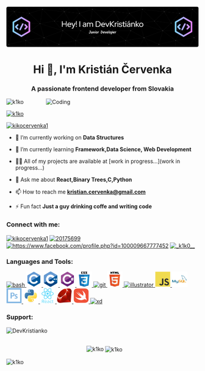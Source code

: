 ![MasterHead](github-header-image.png)
<h1 align="center">Hi 👋, I'm Kristián Červenka</h1>
<h3 align="center">A passionate frontend developer from Slovakia</h3>
<img align="right" alt="Coding" width="400" src="https://www.techbabble.zone/content/images/2021/07/46207-programmer-1.gif">

<p align="left"> <img src="https://komarev.com/ghpvc/?username=k1ko&label=Profile%20views&color=0e75b6&style=flat" alt="k1ko" /> </p>

<p align="left"> <a href="https://github.com/ryo-ma/github-profile-trophy"><img src="https://github-profile-trophy.vercel.app/?username=k1ko" alt="k1ko" /></a> </p>

<p align="left"> <a href="https://twitter.com/kikocervenka1" target="blank"><img src="https://img.shields.io/twitter/follow/kikocervenka1?logo=twitter&style=for-the-badge" alt="kikocervenka1" /></a> </p>

- 🔭 I’m currently working on **Data Structures**

- 🌱 I’m currently learning **Framework,Data Science, Web Development**

- 👨‍💻 All of my projects are available at [work in progress…](work in progress…)

- 💬 Ask me about **React,Binary Trees,C,Python**

- 📫 How to reach me **kristian.cervenka@gmail.com**

- ⚡ Fun fact **Just a guy drinking coffe and writing code**

<h3 align="left">Connect with me:</h3>
<p align="left">
<a href="https://twitter.com/kikocervenka1" target="blank"><img align="center" src="https://raw.githubusercontent.com/rahuldkjain/github-profile-readme-generator/master/src/images/icons/Social/twitter.svg" alt="kikocervenka1" height="30" width="40" /></a>
<a href="https://stackoverflow.com/users/20175699" target="blank"><img align="center" src="https://raw.githubusercontent.com/rahuldkjain/github-profile-readme-generator/master/src/images/icons/Social/stack-overflow.svg" alt="20175699" height="30" width="40" /></a>
<a href="https://fb.com/https://www.facebook.com/profile.php?id=100009667777452" target="blank"><img align="center" src="https://raw.githubusercontent.com/rahuldkjain/github-profile-readme-generator/master/src/images/icons/Social/facebook.svg" alt="https://www.facebook.com/profile.php?id=100009667777452" height="30" width="40" /></a>
<a href="https://instagram.com/_k1k0__" target="blank"><img align="center" src="https://raw.githubusercontent.com/rahuldkjain/github-profile-readme-generator/master/src/images/icons/Social/instagram.svg" alt="_k1k0__" height="30" width="40" /></a>
</p>

<h3 align="left">Languages and Tools:</h3>
<p align="left"> <a href="https://www.gnu.org/software/bash/" target="_blank" rel="noreferrer"> <img src="https://www.vectorlogo.zone/logos/gnu_bash/gnu_bash-icon.svg" alt="bash" width="40" height="40"/> </a> <a href="https://www.cprogramming.com/" target="_blank" rel="noreferrer"> <img src="https://raw.githubusercontent.com/devicons/devicon/master/icons/c/c-original.svg" alt="c" width="40" height="40"/> </a> <a href="https://www.w3schools.com/cpp/" target="_blank" rel="noreferrer"> <img src="https://raw.githubusercontent.com/devicons/devicon/master/icons/cplusplus/cplusplus-original.svg" alt="cplusplus" width="40" height="40"/> </a> <a href="https://www.w3schools.com/cs/" target="_blank" rel="noreferrer"> <img src="https://raw.githubusercontent.com/devicons/devicon/master/icons/csharp/csharp-original.svg" alt="csharp" width="40" height="40"/> </a> <a href="https://www.w3schools.com/css/" target="_blank" rel="noreferrer"> <img src="https://raw.githubusercontent.com/devicons/devicon/master/icons/css3/css3-original-wordmark.svg" alt="css3" width="40" height="40"/> </a> <a href="https://git-scm.com/" target="_blank" rel="noreferrer"> <img src="https://www.vectorlogo.zone/logos/git-scm/git-scm-icon.svg" alt="git" width="40" height="40"/> </a> <a href="https://www.w3.org/html/" target="_blank" rel="noreferrer"> <img src="https://raw.githubusercontent.com/devicons/devicon/master/icons/html5/html5-original-wordmark.svg" alt="html5" width="40" height="40"/> </a> <a href="https://www.adobe.com/in/products/illustrator.html" target="_blank" rel="noreferrer"> <img src="https://www.vectorlogo.zone/logos/adobe_illustrator/adobe_illustrator-icon.svg" alt="illustrator" width="40" height="40"/> </a> <a href="https://developer.mozilla.org/en-US/docs/Web/JavaScript" target="_blank" rel="noreferrer"> <img src="https://raw.githubusercontent.com/devicons/devicon/master/icons/javascript/javascript-original.svg" alt="javascript" width="40" height="40"/> </a> <a href="https://www.mysql.com/" target="_blank" rel="noreferrer"> <img src="https://raw.githubusercontent.com/devicons/devicon/master/icons/mysql/mysql-original-wordmark.svg" alt="mysql" width="40" height="40"/> </a> <a href="https://www.photoshop.com/en" target="_blank" rel="noreferrer"> <img src="https://raw.githubusercontent.com/devicons/devicon/master/icons/photoshop/photoshop-line.svg" alt="photoshop" width="40" height="40"/> </a> <a href="https://www.python.org" target="_blank" rel="noreferrer"> <img src="https://raw.githubusercontent.com/devicons/devicon/master/icons/python/python-original.svg" alt="python" width="40" height="40"/> </a> <a href="https://reactjs.org/" target="_blank" rel="noreferrer"> <img src="https://raw.githubusercontent.com/devicons/devicon/master/icons/react/react-original-wordmark.svg" alt="react" width="40" height="40"/> </a> <a href="https://www.ruby-lang.org/en/" target="_blank" rel="noreferrer"> <img src="https://raw.githubusercontent.com/devicons/devicon/master/icons/ruby/ruby-original.svg" alt="ruby" width="40" height="40"/> </a> <a href="https://developer.apple.com/swift/" target="_blank" rel="noreferrer"> <img src="https://raw.githubusercontent.com/devicons/devicon/master/icons/swift/swift-original.svg" alt="swift" width="40" height="40"/> </a> <a href="https://www.adobe.com/products/xd.html" target="_blank" rel="noreferrer"> <img src="https://cdn.worldvectorlogo.com/logos/adobe-xd.svg" alt="xd" width="40" height="40"/> </a> </p>

<h3 align="left">Support:</h3>
<p><a href="https://www.buymeacoffee.com/DevKristianko"> <img align="left" src="https://cdn.buymeacoffee.com/buttons/v2/default-yellow.png" height="50" width="210" alt="DevKristianko" /></a></p><br><br>

<p><img align="left" src="https://github-readme-stats.vercel.app/api/top-langs?username=k1ko&show_icons=true&locale=en&layout=compact" alt="k1ko" /></p>

<p>&nbsp;<img align="center" src="https://github-readme-stats.vercel.app/api?username=k1ko&show_icons=true&locale=en" alt="k1ko" /></p>

<p><img align="center" src="https://github-readme-streak-stats.herokuapp.com/?user=k1ko&" alt="k1ko" /></p>
